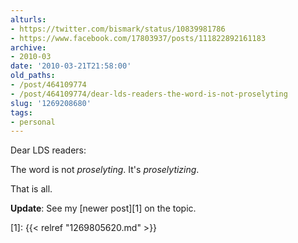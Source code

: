 ```yaml
---
alturls:
- https://twitter.com/bismark/status/10839981786
- https://www.facebook.com/17803937/posts/111822892161183
archive:
- 2010-03
date: '2010-03-21T21:58:00'
old_paths:
- /post/464109774
- /post/464109774/dear-lds-readers-the-word-is-not-proselyting
slug: '1269208680'
tags:
- personal
---
```


Dear LDS readers:

The word is not _proselyting_.  It's _proselytizing_.

That is all.

**Update**: See my [newer post][1] on the topic.

[1]: {{< relref "1269805620.md" >}}

